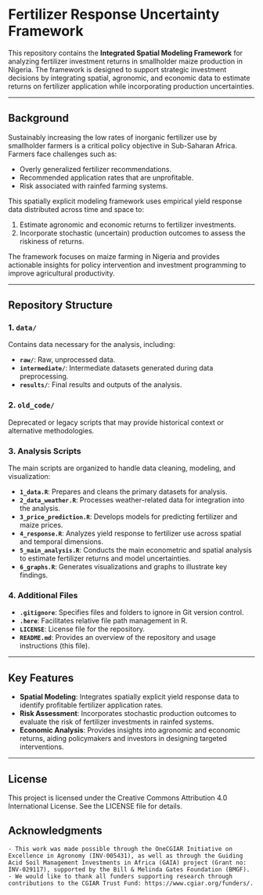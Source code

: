
# Fertilizer Response Uncertainty Framework

This repository contains the **Integrated Spatial Modeling Framework** for analyzing fertilizer investment returns in smallholder maize production in Nigeria. The framework is designed to support strategic investment decisions by integrating spatial, agronomic, and economic data to estimate returns on fertilizer application while incorporating production uncertainties.

---

## Background

Sustainably increasing the low rates of inorganic fertilizer use by smallholder farmers is a critical policy objective in Sub-Saharan Africa. Farmers face challenges such as:
- Overly generalized fertilizer recommendations.
- Recommended application rates that are unprofitable.
- Risk associated with rainfed farming systems.

This spatially explicit modeling framework uses empirical yield response data distributed across time and space to:
1. Estimate agronomic and economic returns to fertilizer investments.
2. Incorporate stochastic (uncertain) production outcomes to assess the riskiness of returns.

The framework focuses on maize farming in Nigeria and provides actionable insights for policy intervention and investment programming to improve agricultural productivity.

---

## Repository Structure

### 1. `data/`
Contains data necessary for the analysis, including:
- **`raw/`**: Raw, unprocessed data.
- **`intermediate/`**: Intermediate datasets generated during data preprocessing.
- **`results/`**: Final results and outputs of the analysis.

### 2. `old_code/`
Deprecated or legacy scripts that may provide historical context or alternative methodologies.

### 3. Analysis Scripts
The main scripts are organized to handle data cleaning, modeling, and visualization:

- **`1_data.R`**: Prepares and cleans the primary datasets for analysis.
- **`2_data_weather.R`**: Processes weather-related data for integration into the analysis.
- **`3_price_prediction.R`**: Develops models for predicting fertilizer and maize prices.
- **`4_response.R`**: Analyzes yield response to fertilizer use across spatial and temporal dimensions.
- **`5_main_analysis.R`**: Conducts the main econometric and spatial analysis to estimate fertilizer returns and model uncertainties.
- **`6_graphs.R`**: Generates visualizations and graphs to illustrate key findings.

### 4. Additional Files
- **`.gitignore`**: Specifies files and folders to ignore in Git version control.
- **`.here`**: Facilitates relative file path management in R.
- **`LICENSE`**: License file for the repository.
- **`README.md`**: Provides an overview of the repository and usage instructions (this file).

---

## Key Features

- **Spatial Modeling**: Integrates spatially explicit yield response data to identify profitable fertilizer application rates.
- **Risk Assessment**: Incorporates stochastic production outcomes to evaluate the risk of fertilizer investments in rainfed systems.
- **Economic Analysis**: Provides insights into agronomic and economic returns, aiding policymakers and investors in designing targeted interventions.

---


## License
This project is licensed under the Creative Commons Attribution 4.0 International License. See the LICENSE file for details.

## Acknowledgments
    - This work was made possible through the OneCGIAR Initiative on Excellence in Agronomy (INV-005431), as well as through the Guiding Acid Soil Management Investments in Africa (GAIA) project (Grant no: INV-029117), supported by the Bill & Melinda Gates Foundation (BMGF). 
    - We would like to thank all funders supporting research through contributions to the CGIAR Trust Fund: https://www.cgiar.org/funders/.
    